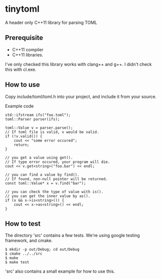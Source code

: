 # tinytoml

A header only C++11 library for parsing TOML

## Prerequisite

- C++11 compiler
- C++11 libraries.

I've only checked this library works with clang++ and g++. I didn't check this with cl.exe.

## How to use

Copy include/toml/toml.h into your project, and include it from your source.

Example code

    std::ifstream ifs("foo.toml");
    toml::Parser parser(ifs);

    toml::Value v = parser.parse();
    // If toml file is valid, v would be valid.
    if (!v.valid()) {
        cout << "some error occured";
        return;
    }

    // you get a value using get().
    // If type error occured, your program will die.
    cout << v.get<string>("foo.bar") << endl;

    // you can find a value by find().
    // If found, non-null pointer will be returned.
    const toml::Value* x = v.find("bar");

    // you can check the type of value with is().
    // you can get the inner value by as().
    if (x && x->is<string>()) {
        cout << x->as<string>() << endl;
    }


## How to test

The directory 'src' contains a few tests. We're using google testing framework, and cmake.

    $ mkdir -p out/Debug; cd out/Debug
    $ cmake ../../src
    $ make
    $ make test

'src' also contains a small example for how to use this.

